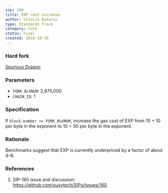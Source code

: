 ```yaml
---
sip: 160
title: EXP cost increase
author: Vitalik Buterin
type: Standards Track
category: Core
status: Final
created: 2016-10-20
---
```


### Hard fork
[Spurious Dragon](https://github.com/susytech/SIPs/blob/master/SIPS/sip-607.md)

### Parameters
- `FORK_BLKNUM`: 2,675,000
- `CHAIN_ID`: 1

### Specification

If `block.number >= FORK_BLKNUM`, increase the gas cost of EXP from 10 + 10 per byte in the exponent to 10 + 50 per byte in the exponent.

### Rationale

Benchmarks suggest that EXP is currently underpriced by a factor of about 4–8.

### References

1. SIP-160 issue and discussion: https://github.com/susytech/SIPs/issues/160
